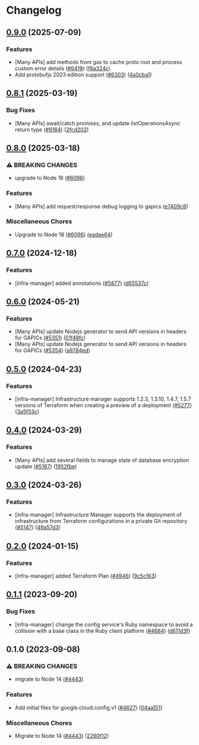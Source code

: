 # Changelog

## [0.9.0](https://github.com/googleapis/google-cloud-node/compare/config-v0.8.1...config-v0.9.0) (2025-07-09)


### Features

* [Many APIs] add methods from gax to cache proto root and process custom error details ([#6419](https://github.com/googleapis/google-cloud-node/issues/6419)) ([f8a324c](https://github.com/googleapis/google-cloud-node/commit/f8a324ca5c3bc0f730e4ed67d9407c44f2414936))
* Add protobufjs 2023 edition support ([#6303](https://github.com/googleapis/google-cloud-node/issues/6303)) ([4a0cba1](https://github.com/googleapis/google-cloud-node/commit/4a0cba1e41a9aeb9c15ad31487ef013c8277cfef))

## [0.8.1](https://github.com/googleapis/google-cloud-node/compare/config-v0.8.0...config-v0.8.1) (2025-03-19)


### Bug Fixes

* [Many APIs] await/catch promises, and update listOperationsAsync return type ([#6184](https://github.com/googleapis/google-cloud-node/issues/6184)) ([2fcd202](https://github.com/googleapis/google-cloud-node/commit/2fcd2029c35e8fb2199d03ac6e61e2d821ddf72e))

## [0.8.0](https://github.com/googleapis/google-cloud-node/compare/config-v0.7.0...config-v0.8.0) (2025-03-18)


### ⚠ BREAKING CHANGES

* upgrade to Node 18 ([#6096](https://github.com/googleapis/google-cloud-node/issues/6096))

### Features

* [Many APIs] add request/response debug logging to gapics ([e7409c8](https://github.com/googleapis/google-cloud-node/commit/e7409c87febcf33359a2d36ae4551f502b8a2f93))


### Miscellaneous Chores

* Upgrade to Node 18 ([#6096](https://github.com/googleapis/google-cloud-node/issues/6096)) ([eadae64](https://github.com/googleapis/google-cloud-node/commit/eadae64d54e07aa2c65097ea52e65008d4e87436))

## [0.7.0](https://github.com/googleapis/google-cloud-node/compare/config-v0.6.0...config-v0.7.0) (2024-12-18)


### Features

* [infra-manager] added annotations ([#5877](https://github.com/googleapis/google-cloud-node/issues/5877)) ([d65537c](https://github.com/googleapis/google-cloud-node/commit/d65537c9060f559b99b9e28f8a7f0af0e6f654a2))

## [0.6.0](https://github.com/googleapis/google-cloud-node/compare/config-v0.5.0...config-v0.6.0) (2024-05-21)


### Features

* [Many APIs] update Nodejs generator to send API versions in headers for GAPICs ([#5351](https://github.com/googleapis/google-cloud-node/issues/5351)) ([01f48fc](https://github.com/googleapis/google-cloud-node/commit/01f48fce63ec4ddf801d59ee2b8c0db9f6fb8372))
* [Many APIs] update Nodejs generator to send API versions in headers for GAPICs ([#5354](https://github.com/googleapis/google-cloud-node/issues/5354)) ([a9784ed](https://github.com/googleapis/google-cloud-node/commit/a9784ed3db6ee96d171762308bbbcd57390b6866))

## [0.5.0](https://github.com/googleapis/google-cloud-node/compare/config-v0.4.0...config-v0.5.0) (2024-04-23)


### Features

* [infra-manager] Infrastructure manager supports 1.2.3, 1.3.10, 1.4.7, 1.5.7 versions of Terraform when creating a preview of a deployment ([#5277](https://github.com/googleapis/google-cloud-node/issues/5277)) ([3a5f53c](https://github.com/googleapis/google-cloud-node/commit/3a5f53c1e98875ff12d3da774c53fb81abb1b75c))

## [0.4.0](https://github.com/googleapis/google-cloud-node/compare/config-v0.3.0...config-v0.4.0) (2024-03-29)


### Features

* [Many APIs] add several fields to manage state of database encryption update ([#5187](https://github.com/googleapis/google-cloud-node/issues/5187)) ([1952fbe](https://github.com/googleapis/google-cloud-node/commit/1952fbe432b96115278d42e5c1dbdbc7de39036b))

## [0.3.0](https://github.com/googleapis/google-cloud-node/compare/config-v0.2.0...config-v0.3.0) (2024-03-26)


### Features

* [infra-manager] Infrastructure Manager supports the deployment of infrastructure from Terraform configurations in a private Git repository ([#5147](https://github.com/googleapis/google-cloud-node/issues/5147)) ([49a57d3](https://github.com/googleapis/google-cloud-node/commit/49a57d3cacc1cc96755f3fb7943e309639024c7d))

## [0.2.0](https://github.com/googleapis/google-cloud-node/compare/config-v0.1.1...config-v0.2.0) (2024-01-15)


### Features

* [infra-manager] added Terraform Plan ([#4946](https://github.com/googleapis/google-cloud-node/issues/4946)) ([9c5c163](https://github.com/googleapis/google-cloud-node/commit/9c5c163714a11c4fe2484dbcbdd149ee0507f0d2))

## [0.1.1](https://github.com/googleapis/google-cloud-node/compare/config-v0.1.0...config-v0.1.1) (2023-09-20)


### Bug Fixes

* [infra-manager] change the config service's Ruby namespace to avoid a collision with a base class in the Ruby client platform ([#4684](https://github.com/googleapis/google-cloud-node/issues/4684)) ([d611d3f](https://github.com/googleapis/google-cloud-node/commit/d611d3ffada146439d3badebd2b4627b0ac45376))

## 0.1.0 (2023-09-08)


### ⚠ BREAKING CHANGES

* migrate to Node 14 ([#4443](https://github.com/googleapis/google-cloud-node/issues/4443))

### Features

* Add initial files for google.cloud.config.v1 ([#4627](https://github.com/googleapis/google-cloud-node/issues/4627)) ([04aa151](https://github.com/googleapis/google-cloud-node/commit/04aa151ecebb2ec3b9c0100d9417e6ca8266463d))


### Miscellaneous Chores

* Migrate to Node 14 ([#4443](https://github.com/googleapis/google-cloud-node/issues/4443)) ([2260f12](https://github.com/googleapis/google-cloud-node/commit/2260f12543d171bda95345e53475f5f0fdc45770))
